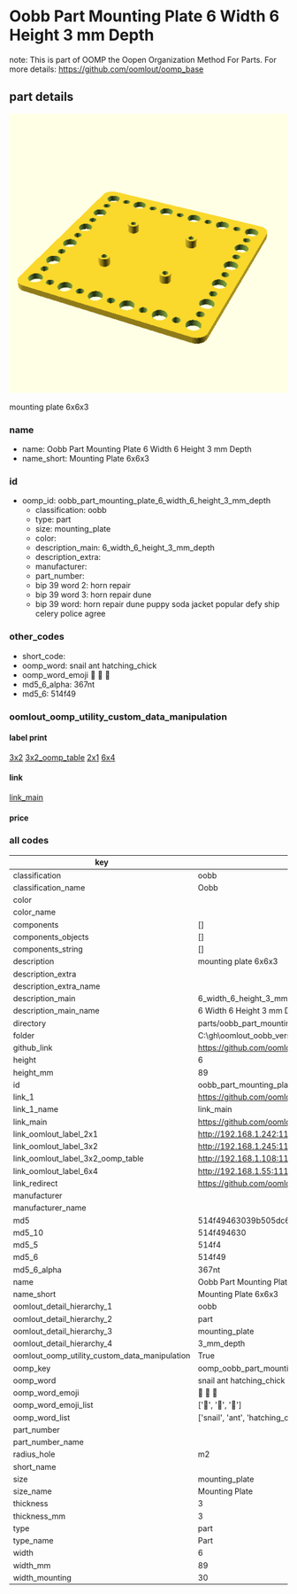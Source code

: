 # Oobb Part Mounting Plate 6 Width 6 Height 3 mm Depth  

note: This is part of OOMP the Oopen Organization Method For Parts. For more details: https://github.com/oomlout/oomp_base

##  part details
  

[![](3dpr.png)](3dpr.png)

mounting plate 6x6x3



### name
* name: Oobb Part Mounting Plate 6 Width 6 Height 3 mm Depth
* name_short: Mounting Plate 6x6x3 
### id
* oomp_id: oobb_part_mounting_plate_6_width_6_height_3_mm_depth
  * classification: oobb
  * type: part
  * size: mounting_plate
  * color: 
  * description_main: 6_width_6_height_3_mm_depth
  * description_extra: 
  * manufacturer: 
  * part_number: 
  * bip 39 word 2: horn repair
  * bip 39 word 3: horn repair dune
  * bip 39 word: horn repair dune puppy soda jacket popular defy ship celery police agree

### other_codes
* short_code: 
* oomp_word: snail ant hatching_chick
* oomp_word_emoji :snail: :ant: :hatching_chick:
* md5_6_alpha: 367nt
* md5_6: 514f49






### oomlout_oomp_utility_custom_data_manipulation
#### label print
[3x2](http://192.168.1.245:1112/?label=oomp%20367nt)
[3x2_oomp_table](http://192.168.1.108:1112/?label=oomp%20367nt)
[2x1](http://192.168.1.242:1112/?label=oomp%20367nt)
[6x4](http://192.168.1.55:1112/?label=oomp%20367nt)    

#### link

[link_main](https://github.com/oomlout/oomlout_oobb_version_4_generated_parts/tree/main/navigation_oomp/oobb/part/mounting_plate/6_width_6_height_3_mm_depth/part)                              

#### price







### all codes 
| key | value |  
| --- | --- |  
| classification | oobb |  
| classification_name | Oobb |  
| color |  |  
| color_name |  |  
| components | [] |  
| components_objects | [] |  
| components_string | [] |  
| description | mounting plate 6x6x3 |  
| description_extra |  |  
| description_extra_name |  |  
| description_main | 6_width_6_height_3_mm_depth |  
| description_main_name | 6 Width 6 Height 3 mm Depth |  
| directory | parts/oobb_part_mounting_plate_6_width_6_height_3_mm_depth |  
| folder | C:\gh\oomlout_oobb_version_4_generated_parts\parts\oobb_part_mounting_plate_6_width_6_height_3_mm_depth |  
| github_link | https://github.com/oomlout/oomlout_oomp_part_src/tree/main/parts/oobb_part_mounting_plate_6_width_6_height_3_mm_depth |  
| height | 6 |  
| height_mm | 89 |  
| id | oobb_part_mounting_plate_6_width_6_height_3_mm_depth |  
| link_1 | https://github.com/oomlout/oomlout_oobb_version_4_generated_parts/tree/main/navigation_oomp/oobb/part/mounting_plate/6_width_6_height_3_mm_depth/part |  
| link_1_name | link_main |  
| link_main | https://github.com/oomlout/oomlout_oobb_version_4_generated_parts/tree/main/navigation_oomp/oobb/part/mounting_plate/6_width_6_height_3_mm_depth/part |  
| link_oomlout_label_2x1 | http://192.168.1.242:1112/?label=oomp%20367nt |  
| link_oomlout_label_3x2 | http://192.168.1.245:1112/?label=oomp%20367nt |  
| link_oomlout_label_3x2_oomp_table | http://192.168.1.108:1112/?label=oomp%20367nt |  
| link_oomlout_label_6x4 | http://192.168.1.55:1112/?label=oomp%20367nt |  
| link_redirect | https://github.com/oomlout/oomlout_oobb_version_4_generated_parts/tree/main/parts/oobb_mounting_plate_06_06_03_rh_m2_mo_30_nm_electrolama_a_lot_of_jacks |  
| manufacturer |  |  
| manufacturer_name |  |  
| md5 | 514f49463039b505dc671ae0882da36c |  
| md5_10 | 514f494630 |  
| md5_5 | 514f4 |  
| md5_6 | 514f49 |  
| md5_6_alpha | 367nt |  
| name | Oobb Part Mounting Plate 6 Width 6 Height 3 mm Depth |  
| name_short | Mounting Plate 6x6x3  |  
| oomlout_detail_hierarchy_1 | oobb |  
| oomlout_detail_hierarchy_2 | part |  
| oomlout_detail_hierarchy_3 | mounting_plate |  
| oomlout_detail_hierarchy_4 | 3_mm_depth |  
| oomlout_oomp_utility_custom_data_manipulation | True |  
| oomp_key | oomp_oobb_part_mounting_plate_6_width_6_height_3_mm_depth |  
| oomp_word | snail ant hatching_chick |  
| oomp_word_emoji | :snail: :ant: :hatching_chick: |  
| oomp_word_emoji_list | [':snail:', ':ant:', ':hatching_chick:'] |  
| oomp_word_list | ['snail', 'ant', 'hatching_chick'] |  
| part_number |  |  
| part_number_name |  |  
| radius_hole | m2 |  
| short_name |  |  
| size | mounting_plate |  
| size_name | Mounting Plate |  
| thickness | 3 |  
| thickness_mm | 3 |  
| type | part |  
| type_name | Part |  
| width | 6 |  
| width_mm | 89 |  
| width_mounting | 30 |  
